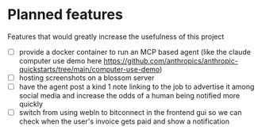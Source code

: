 # Planned features

Features that would greatly increase the usefulness of this project

- [ ] provide a docker container to run an MCP based agent (like the claude computer use demo here https://github.com/anthropics/anthropic-quickstarts/tree/main/computer-use-demo)
- [ ] hosting screenshots on a blossom server
- [ ] have the agent post a kind 1 note linking to the job to advertise it among social media and increase the odds of a human being notified more quickly
- [ ] switch from using webln to bitconnect in the frontend gui so we can check when the user's invoice gets paid and show a notification